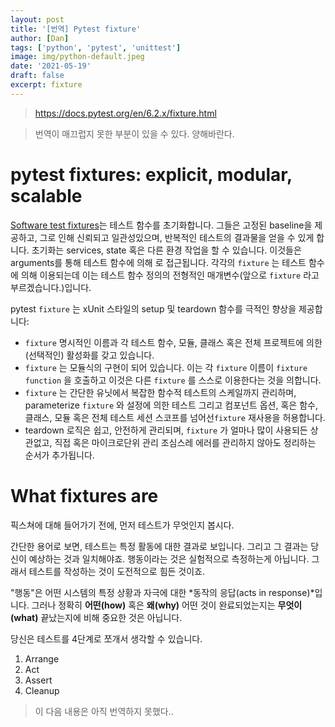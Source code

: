 ```yaml
---
layout: post
title: '[번역] Pytest fixture'
author: [Dan]
tags: ['python', 'pytest', 'unittest']
image: img/python-default.jpeg
date: '2021-05-19'
draft: false
excerpt: fixture
---
```


> https://docs.pytest.org/en/6.2.x/fixture.html

> 번역이 매끄럽지 못한 부분이 있을 수 있다. 양해바란다.

# pytest fixtures: explicit, modular, scalable

[Software test fixtures](https://en.wikipedia.org/wiki/Test_fixture#Software)는 테스트 함수를 초기화합니다. 그들은 고정된 baseline을 제공하고, 그로 인해 신뢰되고 일관성있으며, 반복적인 테스트의 결과물을 얻을 수 있게 합니다. 초기화는 services, state 혹은 다른 환경 작업을 할 수 있습니다. 이것들은 arguments를 통해 테스트 함수에 의해 로 접근됩니다. 각각의 `fixture` 는 테스트 함수에 의해 이용되는데 이는 테스트 함수 정의의 전형적인 매개변수(앞으로 `fixture` 라고 부르겠습니다.)입니다.

pytest `fixture` 는 xUnit 스타일의 setup 및 teardown 함수를 극적인 향상을 제공합니다:

- `fixture` 명시적인 이름과 각 테스트 함수, 모듈, 클래스 혹은 전체 프로젝트에 의한 (선택적인) 활성화를 갖고 있습니다.
- `fixture` 는 모듈식의 구현이 되어 있습니다. 이는 각 `fixture` 이름이 `fixture function` 을 호출하고 이것은 다른 `fixture` 를 스스로 이용한다는 것을 의합니다.
- `fixture` 는 간단한 유닛에서 복잡한 함수적 테스트의 스케일까지 관리하며, parameterize `fixture` 와 설정에 의한 테스트 그리고 컴포넌트 옵션, 혹은 함수, 클래스, 모듈 혹은 전체 테스트 세션 스코프를 넘어선`fixture` 재사용을 허용합니다.
- teardown 로직은 쉽고, 안전하게 관리되며, `fixture` 가 얼마나 많이 사용되든 상관없고, 직접 혹은 마이크로단위 관리 조심스레 에러를 관리하지 않아도 정리하는 순서가 추가됩니다.

# What fixtures are

픽스쳐에 대해 들어가기 전에, 먼저 테스트가 무엇인지 봅시다.

간단한 용어로 보면, 테스트는 특정 활동에 대한 결과로 보입니다. 그리고 그 결과는 당신이 예상하는 것과 일치해야죠. 행동이라는 것은 실험적으로 측정하는게 아닙니다. 그래서 테스트를 작성하는 것이 도전적으로 힘든 것이죠.

"행동"은 어떤 시스템의 특정 상황과 자극에 대한 *동작의 응답(acts in response)*입니다. 그러나 정확히 **어떤(how)** 혹은 **왜(why)** 어떤 것이 완료되었는지는 **무엇이(what)** 끝났는지에 비해 중요한 것은 아닙니다.

당신은 테스트를 4단계로 쪼개서 생각할 수 있습니다.

1. Arrange
2. Act
3. Assert
4. Cleanup

> 이 다음 내용은 아직 번역하지 못했다..
